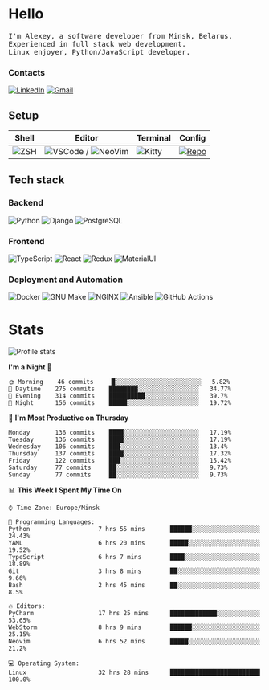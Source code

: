 # Hello

<p>
    <samp>
        I'm Alexey, a software developer from Minsk, Belarus.
        <br>
	Experienced in full stack web development.
	<br>
	Linux enjoyer, Python/JavaScript developer.
    </samp>
</p>

### Contacts

[![LinkedIn](https://img.icons8.com/fluency/48/000000/linkedin.png)](https://www.linkedin.com/in/dhvcc/)
[![Gmail](https://img.icons8.com/fluency/48/000000/gmail-new.png)](mailto:alexey.artishevskiy@gmail.com)

## Setup

| Shell | Editor | Terminal | Config |
|-------|--------|----------|--------|
| ![ZSH](https://img.shields.io/badge/-ZSH-000000?style=flat&logo=GNU-Bash) | ![VSCode](https://img.shields.io/badge/-VSCode-000000?style=flat&logo=Visual-Studio-Code&logoColor=0066b8) / ![NeoVim](https://img.shields.io/badge/-NeoVim-000000?style=flat&logo=Neovim) | ![Kitty](https://img.shields.io/badge/-Kitty-000000?style=flat&logo=Windows-Terminal) | [![Repo](https://img.shields.io/badge/-Repo-000000?style=flat&logo=Github)](https://github.com/dhvcc/configs)


## Tech stack

### Backend

![Python](https://img.shields.io/badge/-Python-black?style=flat&logo=Python&logoColor=FFE17E)
![Django](https://img.shields.io/badge/-Django-black?style=flat&logo=Django&logoColor=20AA76)
![PostgreSQL](https://img.shields.io/badge/-PostgreSQL-black?style=flat&logo=PostgreSQL)

### Frontend

![TypeScript](https://img.shields.io/badge/-TypeScript-black?style=flat&logo=TypeScript)
![React](https://img.shields.io/badge/-React-black?style=flat&logo=React)
![Redux](https://img.shields.io/badge/-Redux-black?style=flat&logo=Redux&logoColor=764ABC)
![MaterialUI](https://img.shields.io/badge/-MaterialUI-black?style=flat&logo=MUI&logoColor=9170c2)

### Deployment and Automation

![Docker](https://img.shields.io/badge/-Docker-black?style=flat&logo=Docker)
![GNU Make](https://img.shields.io/badge/-GNU%20Make-black?style=flat&logo=GNU)
![NGINX](https://img.shields.io/badge/-NGINX-black?style=flat&logo=NGINX&logoColor=009639)
![Ansible](https://img.shields.io/badge/-Ansible-black?style=flat&logo=Ansible)
![GitHub Actions](https://img.shields.io/badge/-GitHub%20Actions-black?style=flat&logo=GitHub-Actions)

# Stats

![Profile stats](https://github-readme-stats.dhvcc.vercel.app/api?username=dhvcc&hide_title=true&show_icons=true&count_private=true&theme=react&hide_border=true)

<!--START_SECTION:waka-->
**I'm a Night 🦉** 

```text
🌞 Morning    46 commits     █░░░░░░░░░░░░░░░░░░░░░░░░   5.82% 
🌆 Daytime    275 commits    ████████░░░░░░░░░░░░░░░░░   34.77% 
🌃 Evening    314 commits    ██████████░░░░░░░░░░░░░░░   39.7% 
🌙 Night      156 commits    █████░░░░░░░░░░░░░░░░░░░░   19.72%

```
📅 **I'm Most Productive on Thursday** 

```text
Monday       136 commits    ████░░░░░░░░░░░░░░░░░░░░░   17.19% 
Tuesday      136 commits    ████░░░░░░░░░░░░░░░░░░░░░   17.19% 
Wednesday    106 commits    ███░░░░░░░░░░░░░░░░░░░░░░   13.4% 
Thursday     137 commits    ████░░░░░░░░░░░░░░░░░░░░░   17.32% 
Friday       122 commits    ███░░░░░░░░░░░░░░░░░░░░░░   15.42% 
Saturday     77 commits     ██░░░░░░░░░░░░░░░░░░░░░░░   9.73% 
Sunday       77 commits     ██░░░░░░░░░░░░░░░░░░░░░░░   9.73%

```


📊 **This Week I Spent My Time On** 

```text
⌚︎ Time Zone: Europe/Minsk

💬 Programming Languages: 
Python                   7 hrs 55 mins       ██████░░░░░░░░░░░░░░░░░░░   24.43% 
YAML                     6 hrs 20 mins       █████░░░░░░░░░░░░░░░░░░░░   19.52% 
TypeScript               6 hrs 7 mins        ████░░░░░░░░░░░░░░░░░░░░░   18.89% 
Git                      3 hrs 8 mins        ██░░░░░░░░░░░░░░░░░░░░░░░   9.66% 
Bash                     2 hrs 45 mins       ██░░░░░░░░░░░░░░░░░░░░░░░   8.5%

🔥 Editors: 
PyCharm                  17 hrs 25 mins      █████████████░░░░░░░░░░░░   53.65% 
WebStorm                 8 hrs 9 mins        ██████░░░░░░░░░░░░░░░░░░░   25.15% 
Neovim                   6 hrs 52 mins       █████░░░░░░░░░░░░░░░░░░░░   21.2%

💻 Operating System: 
Linux                    32 hrs 28 mins      █████████████████████████   100.0%

```


<!--END_SECTION:waka-->
